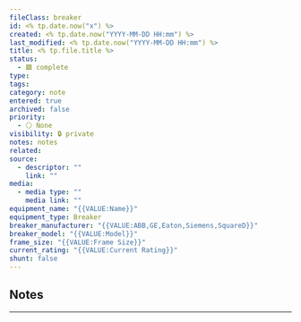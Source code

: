 ```yaml
---
fileClass: breaker
id: <% tp.date.now("x") %>
created: <% tp.date.now("YYYY-MM-DD HH:mm") %>
last_modified: <% tp.date.now("YYYY-MM-DD HH:mm") %>
title: <% tp.file.title %>
status:
  - 🟩 complete
type: 
tags: 
category: note
entered: true
archived: false
priority:
  - ⚪ None
visibility: 🔒 private
notes: notes
related: 
source:
  - descriptor: ""
    link: ""
media:
  - media type: ""
    media link: ""
equipment_name: "{{VALUE:Name}}"
equipment_type: Breaker
breaker_manufacturer: "{{VALUE:ABB,GE,Eaton,Siemens,SquareD}}"
breaker_model: "{{VALUE:Model}}"
frame_size: "{{VALUE:Frame Size}}"
current_rating: "{{VALUE:Current Rating}}"
shunt: false
---
```


## Notes
---

